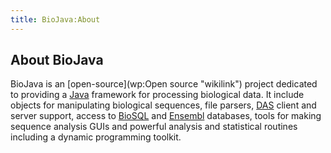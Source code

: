 ```yaml
---
title: BioJava:About
---
```


About BioJava
-------------

BioJava is an [open-source](wp:Open source "wikilink") project dedicated
to providing a [Java](http://www.java.sun.com) framework for processing
biological data. It include objects for manipulating biological
sequences, file parsers, [DAS](http://biodas.org/) client and server
support, access to [BioSQL](biosql:Main_Page "wikilink") and
[Ensembl](http://www.ensembl.org) databases, tools for making sequence
analysis GUIs and powerful analysis and statistical routines including a
dynamic programming toolkit.

<div align="right" style="height: 2pt; overflow: auto">
  
[marketing buscadores](http://www.marketingbuscadores.com) [gestor
contenidos](http://www.acceso24h.com) [biada](http://www.biada.com)
[diseño paginas web barcelona](http://www.einnova.com) [posicionar
web](http://www.posicionarweb.com) [Barcelona v madrid
tickets](http://www.ticketsfc.com) [General
Management](http://www.iese.edu) [free
encyclopedia](http://en.wikipedia.org/wiki/Main_Page)
[aspirin](http://en.wikipedia.org/wiki/Aspirin)
[aspirin](http://aspirin.generic-help.com/)
[ciprofloxacin](http://en.wikipedia.org/wiki/Ciprofloxacin)
[ciprofloxacin](http://ciprofloxacin.generic-help.com/)
[clindamycin](http://en.wikipedia.org/wiki/Clindamycin)
[clindamycin](http://clindamycin.generic-help.com/)
[promethazine](http://en.wikipedia.org/wiki/Promethazine)
[promethazine](http://promethazine.generic-help.com/)
[hydrochlorothiazide](http://en.wikipedia.org/wiki/Hydrochlorothiazide)
[hydrochlorothiazide](http://hydrochlorothiazide.generic-help.com/)
[gabapentin](http://en.wikipedia.org/wiki/Gabapentin)
[gabapentin](http://gabapentin.generic-help.com/)
[albuterol](http://en.wikipedia.org/wiki/Albuterol)
[albuterol](http://albuterol.generic-help.com/)
[azithromycin](http://en.wikipedia.org/wiki/Azithromycin)
[azithromycin](http://azithromycin.generic-help.com/)
[acetaminophen](http://en.wikipedia.org/wiki/Acetaminophen)
[acetaminophen](http://acetaminophen.generic-help.com/)
[metoprolol](http://en.wikipedia.org/wiki/Metoprolol)
[metoprolol](http://metoprolol.generic-help.com/)
[diclofenac](http://en.wikipedia.org/wiki/Diclofenac)
[diclofenac](http://diclofenac.generic-help.com/)
[citalopram](http://en.wikipedia.org/wiki/Citalopram)
[citalopram](http://citalopram.generic-help.com/)
[tamoxifen](http://en.wikipedia.org/wiki/Tamoxifen)
[tamoxifen](http://tamoxifen.generic-help.com/)
[estrogen](http://en.wikipedia.org/wiki/Estrogen)
[estrogen](http://estrogen.generic-help.com/)
[omeprazole](http://en.wikipedia.org/wiki/Omeprazole)
[omeprazole](http://omeprazole.generic-help.com/)
[loratadine](http://en.wikipedia.org/wiki/Loratadine)
[loratadine](http://loratadine.generic-help.com/)
[tetracycline](http://en.wikipedia.org/wiki/Tetracycline)
[tetracycline](http://tetracycline.generic-help.com/)
[erythromycin](http://en.wikipedia.org/wiki/Erythromycin)
[erythromycin](http://erythromycin.generic-help.com/)
[guaifenesin](http://en.wikipedia.org/wiki/Guaifenesin)
[guaifenesin](http://guaifenesin.generic-help.com/)
[ranitidine](http://en.wikipedia.org/wiki/Ranitidine)
[.generic-help.com/ ranitidine](http://ranitidine)
[furosemide](http://en.wikipedia.org/wiki/Furosemide)
[furosemide](http://furosemide.generic-help.com/)
[paroxetine](http://en.wikipedia.org/wiki/Paroxetine)
[paroxetine](http://paroxetine.generic-help.com/)
[pseudoephedrine](http://en.wikipedia.org/wiki/Pseudoephedrine)
[pseudoephedrine](http://pseudoephedrine.generic-help.com/)
[bupropion](http://en.wikipedia.org/wiki/Bupropion)
[bupropion](http://bupropion.generic-help.com/)
[finasteride](http://en.wikipedia.org/wiki/Finasteride)
[finasteride](http://finasteride.generic-help.com/)
[verapamil](http://en.wikipedia.org/wiki/Verapamil)
[verapamil](http://verapamil.generic-help.com/verapamil/)
[quinine](http://en.wikipedia.org/wiki/Quinine)
[quinine](http://quinine.generic-help.com/quinine/)
[temazepam](http://en.wikipedia.org/wiki/Temazepam)
[temazepam](http://temazepam.generic-help.com/temazepam/)

</div>

